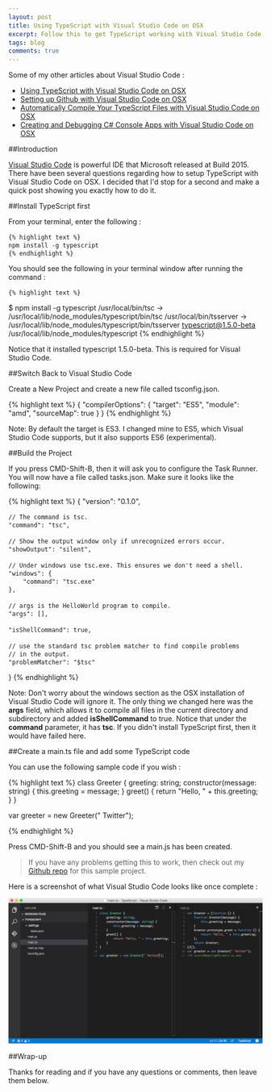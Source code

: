 ```yaml
---
layout: post
title: Using TypeScript with Visual Studio Code on OSX
excerpt: Follow this to get TypeScript working with Visual Studio Code on OSX
tags: blog
comments: true
---
```


Some of my other articles about Visual Studio Code : 

* [Using TypeScript with Visual Studio Code on OSX](http://michaelcrump.net/using-typescript-with-code/)
* [Setting up Github with Visual Studio Code on OSX](http://michaelcrump.net/using-github-with-visualstudio-code/)
* [Automatically Compile Your TypeScript Files with Visual Studio Code on OSX](http://michaelcrump.net/quick-tip-with-typescript-and-vscode/)
* [Creating and Debugging C# Console Apps with Visual Studio Code on OSX](http://michaelcrump.net/creating-and-debugging-console-apps-with-vscode/)

##Introduction

[Visual Studio Code](https://code.visualstudio.com/) is powerful IDE that Microsoft released at Build 2015. There have been several questions regarding how to setup TypeScript with Visual Studio Code on OSX. I decided that I'd stop for a second and make a quick post showing you exactly how to do it. 

##Install TypeScript first

From your terminal, enter the following : 

	{% highlight text %}
	npm install -g typescript
	{% endhighlight %}	
	
You should see the following in your terminal window after running the command : 

	{% highlight text %}
$ npm install -g typescript
/usr/local/bin/tsc -> /usr/local/lib/node_modules/typescript/bin/tsc
/usr/local/bin/tsserver -> /usr/local/lib/node_modules/typescript/bin/tsserver
typescript@1.5.0-beta /usr/local/lib/node_modules/typescript
	{% endhighlight %}	

Notice that it installed typescript 1.5.0-beta. This is required for Visual Studio Code. 

##Switch Back to Visual Studio Code

Create a New Project and create a new file called tsconfig.json. 

{% highlight text %}
{
	"compilerOptions": {
		"target": "ES5",
		"module": "amd",
		"sourceMap": true
	}
}
{% endhighlight %}
	
Note: By default the target is ES3. I changed mine to ES5, which Visual Studio Code supports, but it also supports ES6 (experimental).

##Build the Project

If you press CMD-Shift-B, then it will ask you to configure the Task Runner. You will now have a file called tasks.json. Make sure it looks like the following: 

{% highlight text %}
{
	"version": "0.1.0",
	
	// The command is tsc.
	"command": "tsc",

	// Show the output window only if unrecognized errors occur. 
	"showOutput": "silent",
	
	// Under windows use tsc.exe. This ensures we don't need a shell.
	"windows": {
		"command": "tsc.exe"
	},
	
	// args is the HelloWorld program to compile.
	"args": [],
	
	"isShellCommand": true,
	
	// use the standard tsc problem matcher to find compile problems
	// in the output.
	"problemMatcher": "$tsc"
}
{% endhighlight %}
	
Note: Don't worry about the windows section as the OSX installation of Visual Studio Code will ignore it. The only thing we changed here was the **args** field, which allows it to compile all files in the current directory and subdirectory and added **isShellCommand** to true. Notice that under the **command** parameter, it has **tsc**. If you didn't install TypeScript first, then it would have failed here. 

##Create a main.ts file and add some TypeScript code

You can use the following sample code if you wish : 

{% highlight text %}
class Greeter {
    greeting: string;
    constructor(message: string) {
        this.greeting = message;
    }
    greet() {
        return "Hello, " + this.greeting;
    }
}

var greeter = new Greeter(" Twitter");

{% endhighlight %}
	
Press CMD-Shift-B and you should see a main.js has been created. 

> If you have any problems getting this to work, then check out my [Github repo](https://github.com/mbcrump/VSCodeSample) for this sample project.

Here is a screenshot of what Visual Studio Code looks like once complete : 

![image](/files/vscode052615.jpg)


##Wrap-up

Thanks for reading and if you have any questions or comments, then leave them below. 

